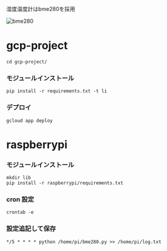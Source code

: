 湿度温度計はbme280を採用

![bme280](https://github.com/test-okome/sensor/blob/master/bme280.JPG "bme280")

# gcp-project

```
cd gcp-project/
```

### モジュールインストール

```
pip install -r requirements.txt -t li
```

### デプロイ

```
gcloud app deploy
```

# raspberrypi

### モジュールインストール

```
mkdir lib
pip install -r raspberrypi/requirements.txt
```

### cron 設定

```
crontab -e
```

### 設定追記して保存

```
*/5 * * * * python /home/pi/bme280.py >> /home/pi/log.txt
```
